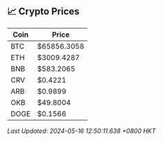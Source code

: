 ## 📈 Crypto Prices

| Coin | Price |
| ---- | ----- |
| BTC | $65856.3058 |
| ETH | $3009.4287 |
| BNB | $583.2065 |
| CRV | $0.4221 |
| ARB | $0.9899 |
| OKB | $49.8004 |
| DOGE | $0.1566 |

_Last Updated: 2024-05-16 12:50:11.638 +0800 HKT_
